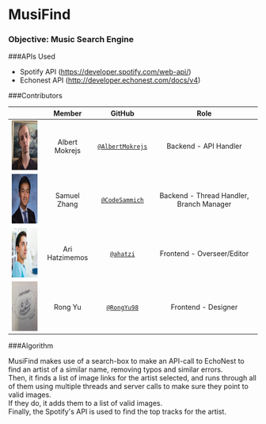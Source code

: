 # MusiFind

### Objective: Music Search Engine

###APIs Used

- Spotify API (https://developer.spotify.com/web-api/)
- Echonest API (http://developer.echonest.com/docs/v4)

###Contributors

|                                       |   **Member**   |                   **GitHub**                 |            **Role**            |
|---------------------------------------|:--------------:|:--------------------------------------------:|:------------------------------:|
| <img src="images/albert.jpg" width="100" height="100" /> | Albert Mokrejs   |[`@AlbertMokrejs`](https://github.com/AlbertMokrejs)        | Backend - API Handler  |
| <img src="images/samuel.jpg" width="100" height="100" /> | Samuel Zhang |[`@CodeSammich`](https://github.com/CodeSammich)    | Backend - Thread Handler, Branch Manager  |
| <img src="images/ari.jpg" width="100" height="100" /> | Ari Hatzimemos    |[`@ahatzi`](https://github.com/ahatzi)| Frontend - Overseer/Editor |
| <img src="images/rong.jpg" width="100" height="100" />  | Rong Yu  |[`@RongYu98`](https://github.com/RongYu98)        | Frontend - Designer  |

###Algorithm

MusiFind makes use of a search-box to make an API-call to EchoNest to find an artist of a similar name, removing typos and similar errors.   
Then, it finds a list of image links for the artist selected, and runs through all of them using multiple threads and server calls to make sure they point to valid images.   
If they do, it adds them to a list of valid images.   
Finally, the Spotify's API is used to find the top tracks for the artist.
